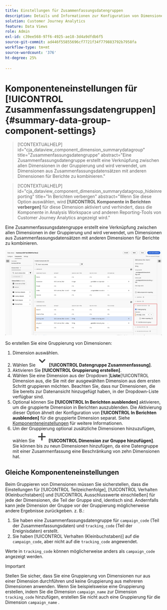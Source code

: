 ```yaml
---
title: Einstellungen für Zusammenfassungsdatengruppen
description: Details und Informationen zur Konfiguration von Dimensionen aus Datensätzen, um sicherzustellen, dass Sie ordnungsgemäß Berichte über Zusammenfassungsdaten erstellen können.
solution: Customer Journey Analytics
feature: Data Views
role: Admin
exl-id: c39ee568-97f6-4925-ae18-3d4a9dfdb6f5
source-git-commit: ad446f55855696cf7721f34f779883792b7958fa
workflow-type: tm+mt
source-wordcount: '376'
ht-degree: 25%

---
```


# Komponenteneinstellungen für [!UICONTROL Zusammenfassungsdatengruppen] {#summary-data-group-component-settings}

<!-- markdownlint-disable MD034 -->

>[!CONTEXTUALHELP]
>id="cja_dataview_component_dimension_summarydatagroup"
>title="Zusammenfassungsdatengruppe"
>abstract="Eine Zusammenfassungsdatengruppe erstellt eine Verknüpfung zwischen allen Dimensionen in der Gruppierung und wird verwendet, um Dimensionen aus Zusammenfassungsdatensätzen mit anderen Dimensionen für Berichte zu kombinieren."

<!-- markdownlint-enable MD034 -->

<!-- markdownlint-disable MD034 -->

>[!CONTEXTUALHELP]
>id="cja_dataview_component_dimension_summarydatagroup_hideinreporting"
>title="In Berichten verbergen"
>abstract="Wenn Sie diese Option auswählen, wird **[!UICONTROL Komponente in Berichten verbergen]** für diese Dimension aktiviert und verhindert, dass die Komponente in Analysis Workspace und anderen Reporting-Tools von Customer Journey Analytics angezeigt wird."

<!-- markdownlint-enable MD034 -->



Eine Zusammenfassungsdatengruppe erstellt eine Verknüpfung zwischen allen Dimensionen in der Gruppierung und wird verwendet, um Dimensionen aus Zusammenfassungsdatensätzen mit anderen Dimensionen für Berichte zu kombinieren.

![Zusammenfassungsdatengruppen-Komponenteneinstellungen](/help/data-views/assets/summary-data-group.png)

So erstellen Sie eine Gruppierung von Dimensionen:

1. Dimension auswählen.
1. Wählen Sie ![ChevronDown](/help/assets/icons/ChevronDown.svg) **[!UICONTROL Datengruppe Zusammenfassung]**.
1. Aktivieren Sie **[!UICONTROL Gruppierung erstellen]**.
1. Wählen Sie eine Dimension aus der Dropdown ]**Liste**[!UICONTROL  Dimension aus, die Sie mit der ausgewählten Dimension aus dem ersten Schritt gruppieren möchten. Beachten Sie, dass nur Dimensionen, die Sie bereits zur Datenansicht hinzugefügt haben, in der Dropdown-Liste verfügbar sind.
1. Optional können Sie **[!UICONTROL In Berichten ausblenden]** aktivieren, um die gruppierte Dimension in Berichten auszublenden. Die Aktivierung dieser Option ähnelt der Konfiguration von **[!UICONTROL In Berichten ausblenden]** für die gruppierte Dimension separat. Siehe [Komponenteneinstellungen](overview.md) für weitere Informationen.
1. Um der Gruppierung optional zusätzliche Dimensionen hinzuzufügen, wählen Sie ![Hinzufügen](/help/assets/icons/Add.svg) **[!UICONTROL Dimension zur Gruppe hinzufügen]**.<br/>Sie können bis zu neun Dimensionen hinzufügen, da eine Datengruppe mit einer Zusammenfassung eine Beschränkung von zehn Dimensionen hat.

## Gleiche Komponenteneinstellungen

Beim Gruppieren von Dimensionen müssen Sie sicherstellen, dass die Einstellungen für [!UICONTROL Teilzeichenfolge], [!UICONTROL Verhalten (Kleinbuchstaben)] und [!UICONTROL Ausschlusswerte einschließen] für jede der Dimensionen, die Teil der Gruppe sind, identisch sind. Andernfalls kann jede Dimension der Gruppe vor der Gruppierung möglicherweise andere Ergebnisse zurückgeben.
z. B.:

1. Sie haben eine Zusammenfassungsdatengruppe für `campaign_code` (Teil der Zusammenfassungsdaten) und `tracking_code` (Teil der Ereignisdaten) erstellt.
1. Sie haben [!UICONTROL Verhalten (Kleinbuchstaben)] auf die `campaign_code`, aber nicht auf die `tracking_code` angewendet.

Werte in `tracking_code` können möglicherweise anders als `campaign_code` angezeigt werden.

>[!IMPORTANT]
>
>Stellen Sie sicher, dass Sie eine Gruppierung von Dimensionen nur aus einer Dimension durchführen und keine Gruppierung aus mehreren Dimensionen anwenden. Wenn Sie beispielsweise eine Gruppierung erstellen, indem Sie die Dimension `campaign_name` zur Dimension `tracking_code` hinzufügen, erstellen Sie nicht auch eine Gruppierung für die Dimension `campaign_name` .
>
